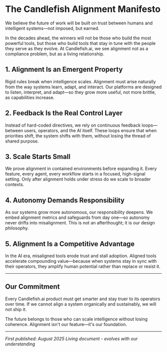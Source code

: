 # The Candlefish Alignment Manifesto

We believe the future of work will be built on trust between humans and intelligent systems—not imposed, but earned.

In the decades ahead, the winners will not be those who build the most powerful tools, but those who build tools that stay in tune with the people they serve as they evolve. At Candlefish.ai, we see alignment not as a compliance problem, but as a living relationship.

## 1. Alignment Is an Emergent Property

Rigid rules break when intelligence scales. Alignment must arise naturally from the way systems learn, adapt, and interact. Our platforms are designed to listen, interpret, and adapt—so they grow more useful, not more brittle, as capabilities increase.

## 2. Feedback Is the Real Control Layer

Instead of hard-coded directives, we rely on continuous feedback loops—between users, operators, and the AI itself. These loops ensure that when priorities shift, the system shifts with them, without losing the thread of shared purpose.

## 3. Scale Starts Small

We prove alignment in contained environments before expanding it. Every feature, every agent, every workflow starts in a focused, high-signal setting. Only after alignment holds under stress do we scale to broader contexts.

## 4. Autonomy Demands Responsibility

As our systems grow more autonomous, our responsibility deepens. We embed alignment metrics and safeguards from day one—so autonomy never drifts into misalignment. This is not an afterthought; it is our design philosophy.

## 5. Alignment Is a Competitive Advantage

In the AI era, misaligned tools erode trust and stall adoption. Aligned tools accelerate compounding value—because when systems stay in sync with their operators, they amplify human potential rather than replace or resist it.

---

## Our Commitment

Every Candlefish.ai product must get smarter and stay truer to its operators over time. If we cannot align a system organically and sustainably, we will not ship it.

The future belongs to those who can scale intelligence without losing coherence. Alignment isn't our feature—it's our foundation.

---

*First published: August 2025*
*Living document - evolves with our understanding*
